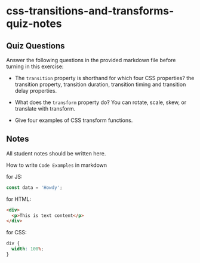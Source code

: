 # css-transitions-and-transforms-quiz-notes

## Quiz Questions

Answer the following questions in the provided markdown file before turning in this exercise:

- The `transition` property is shorthand for which four CSS properties?
  the transition property, transition duration, transition timing and transition delay properties.

- What does the `transform` property do?
  You can rotate, scale, skew, or translate with transform.

- Give four examples of CSS transform functions.

## Notes

All student notes should be written here.

How to write `Code Examples` in markdown

for JS:

```javascript
const data = 'Howdy';
```

for HTML:

```html
<div>
  <p>This is text content</p>
</div>
```

for CSS:

```css
div {
  width: 100%;
}
```
